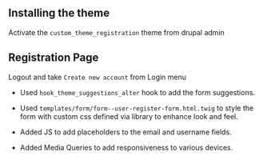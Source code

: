 
## Installing the theme 

Activate the `custom_theme_registration` theme from drupal admin

## Registration Page

Logout and take `Create new account` from  Login menu


-  Used `hook_theme_suggestions_alter` hook to add the form suggestions.

-  Used `templates/form/form--user-register-form.html.twig` to style the form with custom css defined via library to enhance look and feel.

- Added JS to add placeholders to the email and username fields.

- Added Media Queries to add responsiveness to various devices.
